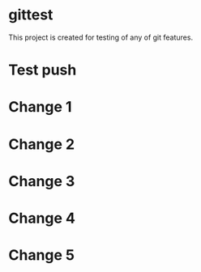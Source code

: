 # gittest
This project is created for testing of any of git features.

# Test push

# Change 1

# Change 2

# Change 3

# Change 4

# Change 5